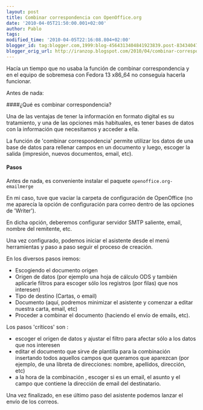 ```yaml
---
layout: post
title: Combinar correspondencia con OpenOffice.org
date: '2010-04-05T21:50:00.001+02:00'
author: Pablo
tags: 
modified_time: '2010-04-05T22:16:08.804+02:00'
blogger_id: tag:blogger.com,1999:blog-4564313404841923839.post-834340470617137892
blogger_orig_url: http://iranzop.blogspot.com/2010/04/combinar-correspondencia-con.html
---
```


Hacía un tiempo que no usaba la función de combinar correspondencia y en el equipo de sobremesa con Fedora 13 x86_64 no conseguía hacerla funcionar.

Antes de nada: 

####¿Qué es combinar correspondencia?

Una de las ventajas de tener la información en formato digital es su tratamiento, y una de las opciones más habituales, es tener bases de datos con la información que necesitamos y acceder a ella.

La función de 'combinar correspondencia' permite utilizar los datos de una base de datos para rellenar campos en un documento y luego, escoger la salida (impresión, nuevos documentos, email, etc).

#### Pasos

Antes de nada, es conveniente instalar el paquete `openoffice.org-emailmerge`

En mi caso, tuve que vaciar la carpeta de configuración de OpenOffice (no me aparecía la opción de configuración para correo dentro de las opciones de 'Writer').

En dicha opción, deberemos configurar servidor SMTP saliente, email, nombre del remitente, etc.

Una vez configurado, podemos iniciar el asistente desde el menú herramientas y paso a paso seguir el proceso de creación.

En los diversos pasos iremos:

- Escogiendo el documento origen
- Origen de datos (por ejemplo una hoja de cálculo ODS y también aplicarle filtros para escoger sólo los registros (por filas) que nos interesen)
- Tipo de destino (Cartas, o email)
- Documento (aquí, podremos minimizar el asistente y comenzar a editar nuestra carta, email, etc)
- Proceder a combinar el documento (haciendo el envío de emails, etc).

Los pasos 'críticos' son :

- escoger el origen de datos y ajustar el filtro para afectar sólo a los datos que nos interesen
- editar el documento que sirve de plantilla para la combinación insertando todos aquellos campos que queramos que aparezcan (por ejemplo, de una libreta de direcciones: nombre, apellidos, dirección, etc)
- a la hora de la combinación , escoger si es un email, el asunto y el campo que contiene la dirección de email del destinatario.

Una vez finalizado, en ese último paso del asistente podemos lanzar el envío de los correos.